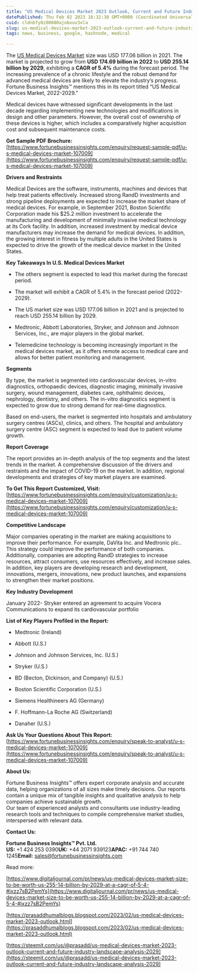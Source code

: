 ```yaml
---
title: "US Medical Devices Market 2023 Outlook, Current and Future Industry Landscape Analysis 2029"
datePublished: Thu Feb 02 2023 16:32:38 GMT+0000 (Coordinated Universal Time)
cuid: cldnbfy8z00080ajobxuv3xla
slug: us-medical-devices-market-2023-outlook-current-and-future-industry-landscape-analysis-2029
tags: news, business, google, hashnode, medical

---
```


The [US Medical Devices Market](https://www.blogger.com/u/0/blog/post/edit/5316161559515862464/2523603887215182133#) size was USD 177.06 billion in 2021. The market is projected to grow from **USD 174.69 billion in 2022** to **USD 255.14 billion by 2029**, exhibiting a **CAGR of 5.4%** during the forecast period. The increasing prevalence of a chronic lifestyle and the robust demand for advanced medical devices are likely to elevate the industry’s progress. Fortune Business Insights™ mentions this in its report titled “US Medical Devices Market, 2022-2029.”

Medical devices have witnessed significant developments in the last decade regarding implementing new technologies and modifications in design and other parameters. However, the overall cost of ownership of these devices is higher, which includes a comparatively higher acquisition cost and subsequent maintenance costs.

**Get Sample PDF Brochure:**[https://www.fortunebusinessinsights.com/enquiry/request-sample-pdf/u-s-medical-devices-market-107009](https://www.fortunebusinessinsights.com/enquiry/request-sample-pdf/u-s-medical-devices-market-107009)

**Drivers and Restraints**

Medical Devices are the software, instruments, machines and devices that help treat patients effectively. Increased strong RandD investments and strong pipeline deployments are expected to increase the market share of medical devices. For example, in September 2021, Boston Scientific Corporation made his $25.2 million investment to accelerate the manufacturing and development of minimally invasive medical technology at its Cork facility. In addition, increased investment by medical device manufacturers may increase the demand for medical devices. In addition, the growing interest in fitness by multiple adults in the United States is expected to drive the growth of the medical device market in the United States.

**Key Takeaways In U.S. Medical Devices Market**

* The others segment is expected to lead this market during the forecast period.
    
* The market will exhibit a CAGR of 5.4% in the forecast period (2022-2029).
    
* The US market size was USD 177.06 billion in 2021 and is projected to reach USD 255.14 billion by 2029.
    
* Medtronic, Abbott Laboratories, Stryker, and Johnson and Johnson Services, Inc., are major players in the global market.
    
* Telemedicine technology is becoming increasingly important in the medical devices market, as it offers remote access to medical care and allows for better patient monitoring and management.
    

**Segments**

By type, the market is segmented into cardiovascular devices, in-vitro diagnostics, orthopaedic devices, diagnostic imaging, minimally invasive surgery, wound management, diabetes care, ophthalmic devices, nephrology, dentistry, and others. The in-vitro diagnostics segment is expected to grow due to strong demand for real-time diagnostics.

Based on end-users, the market is segmented into hospitals and ambulatory surgery centres (ASCs), clinics, and others. The hospital and ambulatory surgery centre (ASC) segment is expected to lead due to patient volume growth.

**Report Coverage**

The report provides an in-depth analysis of the top segments and the latest trends in the market. A comprehensive discussion of the drivers and restraints and the impact of COVID-19 on the market. In addition, regional developments and strategies of key market players are examined.

**To Get This Report Customized, Visit:**[https://www.fortunebusinessinsights.com/enquiry/customization/u-s-medical-devices-market-107009](https://www.fortunebusinessinsights.com/enquiry/customization/u-s-medical-devices-market-107009)

**Competitive Landscape**

Major companies operating in the market are making acquisitions to improve their performance. For example, DaVita Inc. and Medtronic plc.. This strategy could improve the performance of both companies. Additionally, companies are adopting RandD strategies to increase resources, attract consumers, use resources effectively, and increase sales. In addition, key players are developing research and development, innovations, mergers, innovations, new product launches, and expansions to strengthen their market positions.

**Key Industry Development**

January 2022- Stryker entered an agreement to acquire Vocera Communications to expand its cardiovascular portfolio

**List of Key Players Profiled in the Report:**

* Medtronic (Ireland)
    
* Abbott (U.S.)
    
* Johnson and Johnson Services, Inc. (U.S.)
    
* Stryker (U.S.)
    
* BD (Becton, Dickinson, and Company) (U.S.)
    
* Boston Scientific Corporation (U.S.)
    
* Siemens Healthineers AG (Germany)
    
* F. Hoffmann-La Roche AG (Switzerland)
    
* Danaher (U.S.)
    

**Ask Us Your Questions About This Report:**[https://www.fortunebusinessinsights.com/enquiry/speak-to-analyst/u-s-medical-devices-market-107009](https://www.fortunebusinessinsights.com/enquiry/speak-to-analyst/u-s-medical-devices-market-107009)

**About Us:**

Fortune Business Insights™ offers expert corporate analysis and accurate data, helping organizations of all sizes make timely decisions. Our reports contain a unique mix of tangible insights and qualitative analysis to help companies achieve sustainable growth.  
Our team of experienced analysts and consultants use industry-leading research tools and techniques to compile comprehensive market studies, interspersed with relevant data.

**Contact Us:**

**Fortune Business Insights™ Pvt. Ltd.  
US:** +1 424 253 0390**UK:** +44 2071 939123**APAC:** +91 744 740 1245**Email:** [sales@fortunebusinessinsights.com](mailto:sales@fortunebusinessinsights.com)

  
  
Read more: 

[https://www.digitaljournal.com/pr/news/us-medical-devices-market-size-to-be-worth-us-255-14-billion-by-2029-at-a-cagr-of-5-4-#ixzz7sB2PemYs](https://www.digitaljournal.com/pr/news/us-medical-devices-market-size-to-be-worth-us-255-14-billion-by-2029-at-a-cagr-of-5-4-#ixzz7sB2PemYs)

[https://prasaddhumalblogs.blogspot.com/2023/02/us-medical-devices-market-2023-outlook.html](https://prasaddhumalblogs.blogspot.com/2023/02/us-medical-devices-market-2023-outlook.html)

[https://steemit.com/us/@prasadd/us-medical-devices-market-2023-outlook-current-and-future-industry-landscape-analysis-2029](https://steemit.com/us/@prasadd/us-medical-devices-market-2023-outlook-current-and-future-industry-landscape-analysis-2029)